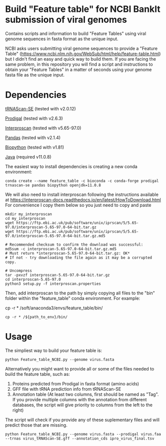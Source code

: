 # Build "Feature table" for NCBI BankIt submission of viral genomes
Contains scripts and information to build "Feature Tables" using viral genome sequences in fasta format as the unique input. 

NCBI asks users submitting viral genome sequences to provide a "Feature Table" (https://www.ncbi.nlm.nih.gov/WebSub/html/help/feature-table.html) but I didn't find an easy and quick way to build them. If you are facing the same problem, in this repository you will find a script and instructions to obtain your "Feature Tables" in a matter of seconds using your genome fasta file as the unique input.


# Dependencies

[tRNAScan-SE](https://github.com/UCSC-LoweLab/tRNAscan-SE) (tested with v2.0.12) 

[Prodigal](https://github.com/hyattpd/Prodigal) (tested with v2.6.3) 

[Interproscan](https://interproscan-docs.readthedocs.io/en/latest/index.html) (tested with v5.65-97.0) 

[Pandas](https://pandas.pydata.org/) (tested with v2.1.4) 

[Biopython](https://biopython.org/) (tested with v1.81) 

[Java](https://www.oracle.com/java/technologies/javase/jdk11-archive-downloads.html) (required v11.0.8) 

 
 

The easiest way to install dependencies is creating a new conda environment:

```conda create --name feature_table -c bioconda -c conda-forge prodigal trnascan-se pandas biopython openjdk=11.0.8```

We will also need to install interproscan following the instructions available at https://interproscan-docs.readthedocs.io/en/latest/HowToDownload.html
For convenience I copy them below so you just need to copy and paste

```
mkdir my_interproscan
cd my_interproscan
wget https://ftp.ebi.ac.uk/pub/software/unix/iprscan/5/5.65-97.0/interproscan-5.65-97.0-64-bit.tar.gz
wget https://ftp.ebi.ac.uk/pub/software/unix/iprscan/5/5.65-97.0/interproscan-5.65-97.0-64-bit.tar.gz.md5

# Recommended checksum to confirm the download was successful:
md5sum -c interproscan-5.65-97.0-64-bit.tar.gz.md5
# Must return *interproscan-5.65-97.0-64-bit.tar.gz: OK*
# If not - try downloading the file again as it may be a corrupted copy.

# Uncompress
tar -pxvzf interproscan-5.65-97.0-64-bit.tar.gz
cd interproscan-5.65-97.0
python3 setup.py -f interproscan.properties
```

Then, add interproscan to the path by simply copying all files to the "bin" folder within the "feature_table" conda environment. For example:

cp -r * /soft/anaconda3/envs/feature_table/bin/

```cp -r * /${path_to_env}/bin/```

# Usage
The simpliest way to build your feature table is:

```python Feature_table_NCBI.py --genome virus.fasta```

Alternatively you might want to provide all or some of the files needed to build the feature table, such as:
1. Proteins predicted from Prodigal in fasta format (amino acids)
2. GFF file with tRNA prediction info from tRNAScan-SE
3. Annotation table (At least two columns, first should be named as "Tag". If you provide multiple columns with the annotation from different databases, the script will give priority to columns from the left to the right)

The script will check if you provide any of these suplementary files and will predict those that are missing.

```python Feature_table_NCBI.py --genome virus.fasta --prodigal virus.faa --trnas virus_tRNAScan-SE.gff --annotation_cds ipro_virus_final.tsv```
